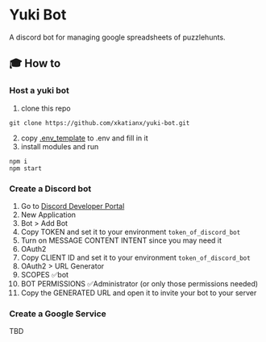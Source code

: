 # Yuki Bot
A discord bot for managing google spreadsheets of puzzlehunts. 

## :mortar_board: How to

### Host a yuki bot
1. clone this repo
```Shell
git clone https://github.com/xkatianx/yuki-bot.git
```
2. copy [.env_template](.env_template) to .env and fill in it
3. install modules and run
```Shell
npm i 
npm start 
```

### Create a Discord bot
1. Go to [Discord Developer Portal](https://discord.com/developers/applications)
2. New Application
3. Bot > Add Bot
4. Copy TOKEN and set it to your environment `token_of_discord_bot`
5. Turn on MESSAGE CONTENT INTENT since you may need it
6. OAuth2
7. Copy CLIENT ID and set it to your environment `token_of_discord_bot`
8. OAuth2 > URL Generator
9. SCOPES ✅bot
10. BOT PERMISSIONS ✅Administrator (or only those permissions needed)
11. Copy the GENERATED URL and open it to invite your bot to your server

### Create a Google Service
TBD
